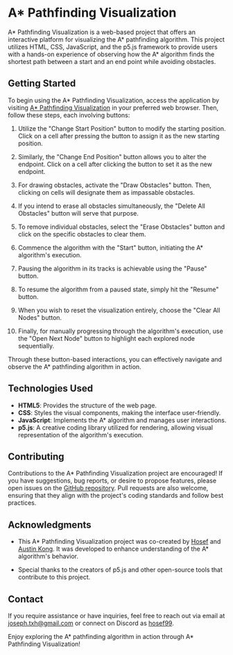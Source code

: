# A* Pathfinding Visualization

A* Pathfinding Visualization is a web-based project that offers an interactive platform for visualizing the A* pathfinding algorithm. This project utilizes HTML, CSS, JavaScript, and the p5.js framework to provide users with a hands-on experience of observing how the A* algorithm finds the shortest path between a start and an end point while avoiding obstacles.


## Getting Started

To begin using the A* Pathfinding Visualization, access the application by visiting [A* Pathfinding Visualization](https://hosef99.github.io/Astar-Pathfinding-Project/) in your preferred web browser. Then, follow these steps, each involving buttons:


1. Utilize the "Change Start Position" button to modify the starting position. Click on a cell after pressing the button to assign it as the new starting position.

2. Similarly, the "Change End Position" button allows you to alter the endpoint. Click on a cell after clicking the button to set it as the new endpoint.

3. For drawing obstacles, activate the "Draw Obstacles" button. Then, clicking on cells will designate them as impassable obstacles.

4. If you intend to erase all obstacles simultaneously, the "Delete All Obstacles" button will serve that purpose.

5. To remove individual obstacles, select the "Erase Obstacles" button and click on the specific obstacles to clear them.

6. Commence the algorithm with the "Start" button, initiating the A* algorithm's execution.

7. Pausing the algorithm in its tracks is achievable using the "Pause" button.

8. To resume the algorithm from a paused state, simply hit the "Resume" button.

9. When you wish to reset the visualization entirely, choose the "Clear All Nodes" button.

10. Finally, for manually progressing through the algorithm's execution, use the "Open Next Node" button to highlight each explored node sequentially.

Through these button-based interactions, you can effectively navigate and observe the A* pathfinding algorithm in action.


## Technologies Used

- **HTML5**: Provides the structure of the web page.
- **CSS**: Styles the visual components, making the interface user-friendly.
- **JavaScript**: Implements the A* algorithm and manages user interactions.
- **p5.js**: A creative coding library utilized for rendering, allowing visual representation of the algorithm's execution.

## Contributing

Contributions to the A* Pathfinding Visualization project are encouraged! If you have suggestions, bug reports, or desire to propose features, please open issues on the [GitHub repository](https://github.com/Hosef99/Astar-Pathfinding-Project). Pull requests are also welcome, ensuring that they align with the project's coding standards and follow best practices.

## Acknowledgments

- This A* Pathfinding Visualization project was co-created by [Hosef](https://github.com/Hosef99) and [Austin Kong](https://github.com/AustinKong). It was developed to enhance understanding of the A* algorithm's behavior.

- Special thanks to the creators of p5.js and other open-source tools that contribute to this project.

## Contact

If you require assistance or have inquiries, feel free to reach out via email at joseph.txh@gmail.com or connect on Discord as [hosef99](https://discordapp.com/users/hosef99).

Enjoy exploring the A* pathfinding algorithm in action through A* Pathfinding Visualization!

